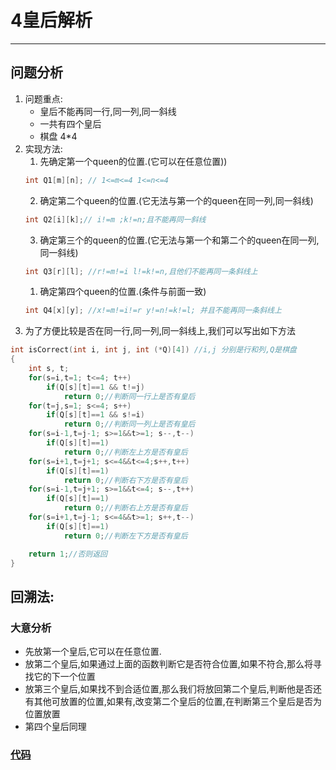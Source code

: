 # 4皇后解析
---
## 问题分析
1. 问题重点: 
   - 皇后不能再同一行,同一列,同一斜线
   - 一共有四个皇后
   - 棋盘 4*4
2. 实现方法:
    1. 先确定第一个queen的位置.(它可以在任意位置))
   ```c
   int Q1[m][n]; // 1<=m<=4 1<=n<=4
   ```
    2. 确定第二个queen的位置.(它无法与第一个的queen在同一列,同一斜线)
   ```c
   int Q2[i][k];// i!=m ;k!=n;且不能再同一斜线
   ``` 
   3. 确定第三个的queen的位置.(它无法与第一个和第二个的queen在同一列,同一斜线)
    ```c
    int Q3[r][l]; //r!=m!=i l!=k!=n,且他们不能再同一条斜线上
    ```
    1. 确定第四个queen的位置.(条件与前面一致)
   ```c
   int Q4[x][y]; //x!=m!=i!=r y!=n!=k!=l; 并且不能再同一条斜线上
   ```
3. 为了方便比较是否在同一行,同一列,同一斜线上,我们可以写出如下方法
```c
int isCorrect(int i, int j, int (*Q)[4]) //i,j 分别是行和列,Q是棋盘
{
    int s, t;
    for(s=i,t=1; t<=4; t++)
        if(Q[s][t]==1 && t!=j)
            return 0;//判断同一行上是否有皇后
    for(t=j,s=1; s<=4; s++)
        if(Q[s][t]==1 && s!=i)
            return 0;//判断同一列上是否有皇后
    for(s=i-1,t=j-1; s>=1&&t>=1; s--,t--)
        if(Q[s][t]==1)
            return 0;//判断左上方是否有皇后
    for(s=i+1,t=j+1; s<=4&&t<=4;s++,t++)
        if(Q[s][t]==1)
            return 0;//判断右下方是否有皇后
    for(s=i-1,t=j+1; s>=1&&t<=4; s--,t++)
        if(Q[s][t]==1)
            return 0;//判断右上方是否有皇后
    for(s=i+1,t=j-1; s<=4&&t>=1; s++,t--)
        if(Q[s][t]==1)
            return 0;//判断左下方是否有皇后

    return 1;//否则返回
}
```

## 回溯法:
### 大意分析
- 先放第一个皇后,它可以在任意位置.
- 放第二个皇后,如果通过上面的函数判断它是否符合位置,如果不符合,那么将寻找它的下一个位置
- 放第三个皇后,如果找不到合适位置,那么我们将放回第二个皇后,判断他是否还有其他可放置的位置,如果有,改变第二个皇后的位置,在判断第三个皇后是否为位置放置
- 第四个皇后同理

### [代码](../C/queen.c)
